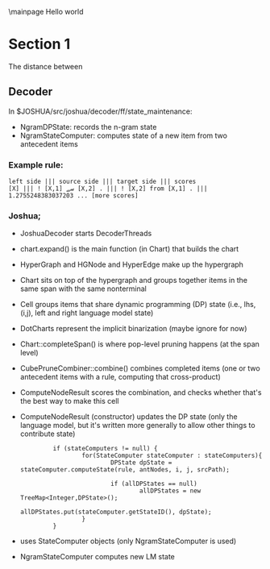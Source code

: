 \mainpage Hello
world

# Section 1

The distance between 

<!--
\f$(x_1,y_1)\f$ and \f$(x_2,y_2)\f$ is 
  \f$\sqrt{(x_2-x_1)^2+(y_2-y_1)^2}\f$.
-->

## Decoder
In $JOSHUA/src/joshua/decoder/ff/state_maintenance:

* NgramDPState: records the n-gram state
* NgramStateComputer: computes state of a new item from two antecedent items

### Example rule:

    left side ||| source side ||| target side ||| scores
    [X] ||| ! [X,1] سے [X,2] . ||| ! [X,2] from [X,1] . ||| 1.2755248383037203 ... [more scores]

### Joshua;

* JoshuaDecoder starts DecoderThreads
* chart.expand() is the main function (in Chart) that builds the chart
* HyperGraph and HGNode and HyperEdge make up the hypergraph
* Chart sits on top of the hypergraph and groups together items in the same span with the same nonterminal
* Cell groups items that share dynamic programming (DP) state (i.e., lhs, (i,j), left and right language model state)
* DotCharts represent the implicit binarization (maybe ignore for now)
* Chart::completeSpan() is where pop-level pruning happens (at the span level)
* CubePruneCombiner::combine() combines completed items (one or two antecedent items with a rule, computing that cross-product)
* ComputeNodeResult scores the combination, and checks whether that's the best way to make this cell
* ComputeNodeResult (constructor) updates the DP state (only the language model, but it's written more generally to allow other things to contribute state)

               if (stateComputers != null) {
                       for(StateComputer stateComputer : stateComputers){
                               DPState dpState = stateComputer.computeState(rule, antNodes, i, j, srcPath);

                               if (allDPStates == null)
                                       allDPStates = new TreeMap<Integer,DPState>();
                               allDPStates.put(stateComputer.getStateID(), dpState);
                       }
               }

* uses StateComputer objects (only NgramStateComputer is used)
* NgramStateComputer computes new LM state
